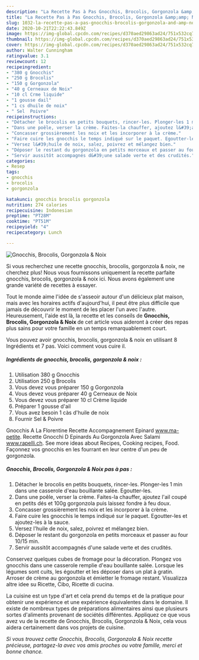 ```yaml
---
description: "La Recette Pas à Pas Gnocchis, Brocolis, Gorgonzola &amp;amp; Noix"
title: "La Recette Pas à Pas Gnocchis, Brocolis, Gorgonzola &amp;amp; Noix"
slug: 1032-la-recette-pas-a-pas-gnocchis-brocolis-gorgonzola-and-amp-noix
date: 2020-10-21T22:22:43.849Z
image: https://img-global.cpcdn.com/recipes/d370aed29863ad24/751x532cq70/gnocchis-brocolis-gorgonzola-noix-photo-principale-de-la-recette.jpg
thumbnail: https://img-global.cpcdn.com/recipes/d370aed29863ad24/751x532cq70/gnocchis-brocolis-gorgonzola-noix-photo-principale-de-la-recette.jpg
cover: https://img-global.cpcdn.com/recipes/d370aed29863ad24/751x532cq70/gnocchis-brocolis-gorgonzola-noix-photo-principale-de-la-recette.jpg
author: Walter Cunningham
ratingvalue: 3.1
reviewcount: 12
recipeingredient:
- "380 g Gnocchis"
- "250 g Brocolis"
- "150 g Gorgonzola"
- "40 g Cerneaux de Noix"
- "10 cl Crme liquide"
- "1 gousse dail"
- "1 cs dhuile de noix"
- " Sel  Poivre"
recipeinstructions:
- "Détacher le brocolis en petits bouquets, rincer-les. Plonger-les 1 min dans une casserole d&#39;eau bouillante salée. Egoutter-les."
- "Dans une poêle, verser la crème. Faites-la chauffer, ajoutez l&#39;ail coupé en petits dés et 100g gorgonzola puis laissez fondre à feu doux."
- "Concasser grossièrement les noix et les incorporer à la crème."
- "Faire cuire les gnocchis le temps indiqué sur le paquet. Egoutter-les et ajoutez-les à la sauce."
- "Versez l&#39;huile de noix, salez, poivrez et mélangez bien."
- "Déposer le restant du gorgonzola en petits morceaux et passer au four 10/15 min."
- "Servir aussitôt accompagnés d&#39;une salade verte et des crudités."
categories:
- Resep
tags:
- gnocchis
- brocolis
- gorgonzola

katakunci: gnocchis brocolis gorgonzola 
nutrition: 274 calories
recipecuisine: Indonesian
preptime: "PT28M"
cooktime: "PT51M"
recipeyield: "4"
recipecategory: Lunch

---
```



![Gnocchis, Brocolis, Gorgonzola &amp; Noix](https://img-global.cpcdn.com/recipes/d370aed29863ad24/751x532cq70/gnocchis-brocolis-gorgonzola-noix-photo-principale-de-la-recette.jpg)

Si vous recherchez une recette gnocchis, brocolis, gorgonzola &amp; noix, ne cherchez plus! Nous vous fournissons uniquement la recette parfaite gnocchis, brocolis, gorgonzola &amp; noix ici. Nous avons également une grande variété de recettes à essayer.

Tout le monde aime l'idée de s'asseoir autour d'un délicieux plat maison, mais avec les horaires actifs d'aujourd'hui, il peut être plus difficile que jamais de découvrir le moment de les placer l'un avec l'autre. Heureusement, l'aide est là, la recette et les conseils de <strong> Gnocchis, Brocolis, Gorgonzola &amp; Noix </strong> de cet article vous aideront à créer des repas plus sains pour votre famille en un temps remarquablement court.

<!--inarticleads1-->

Vous pouvez avoir gnocchis, brocolis, gorgonzola &amp; noix en utilisant 8 Ingrédients et 7 pas. Voici comment vous cuire il.

##### Ingrédients de gnocchis, brocolis, gorgonzola &amp; noix :

1. Utilisation 380 g Gnocchis
1. Utilisation 250 g Brocolis
1. Vous devez vous préparer 150 g Gorgonzola
1. Vous devez vous préparer 40 g Cerneaux de Noix
1. Vous devez vous préparer 10 cl Crème liquide
1. Préparer 1 gousse d&#39;ail
1. Vous avez besoin 1 càs d&#39;huile de noix
1. Fournir  Sel &amp; Poivre


Gnocchis A La Florentine Recette Accompagnement Epinard www.ma-petite. Recette Gnocchi D Epinards Au Gorgonzola Avec Salami www.rapelli.ch. See more ideas about Recipes, Cooking recipes, Food. Façonnez vos gnocchis en les fourrant en leur centre d&#39;un peu de gorgonzola. 

<!--inarticleads2-->

##### Gnocchis, Brocolis, Gorgonzola &amp; Noix pas à pas :

1. Détacher le brocolis en petits bouquets, rincer-les. Plonger-les 1 min dans une casserole d&#39;eau bouillante salée. Egoutter-les.
1. Dans une poêle, verser la crème. Faites-la chauffer, ajoutez l&#39;ail coupé en petits dés et 100g gorgonzola puis laissez fondre à feu doux.
1. Concasser grossièrement les noix et les incorporer à la crème.
1. Faire cuire les gnocchis le temps indiqué sur le paquet. Egoutter-les et ajoutez-les à la sauce.
1. Versez l&#39;huile de noix, salez, poivrez et mélangez bien.
1. Déposer le restant du gorgonzola en petits morceaux et passer au four 10/15 min.
1. Servir aussitôt accompagnés d&#39;une salade verte et des crudités.


Conservez quelques cubes de fromage pour la décoration. Plongez vos gnocchis dans une casserole remplie d&#39;eau bouillante salée. Lorsque les légumes sont cuits, les égoutter et les déposer dans un plat à gratin. Arroser de crème au gorgonzola et émietter le fromage restant. Visualizza altre idee su Ricette, Cibo, Ricette di cucina. 

<!--inarticleads1-->

<p>
La cuisine est un type d'art et cela prend du temps et de la pratique pour obtenir une expérience et une expérience équivalentes dans le domaine. Il existe de nombreux types de préparations alimentaires ainsi que plusieurs sortes d'aliments provenant de sociétés différentes. Appliquez ce que vous avez vu de la recette de Gnocchis, Brocolis, Gorgonzola &amp; Noix, cela vous aidera certainement dans vos projets de cuisine.
</p>

<p>
<i>Si vous trouvez cette Gnocchis, Brocolis, Gorgonzola &amp; Noix recette précieuse, partagez-la avec vos amis proches ou votre famille, merci et bonne chance.</i>
</p>

